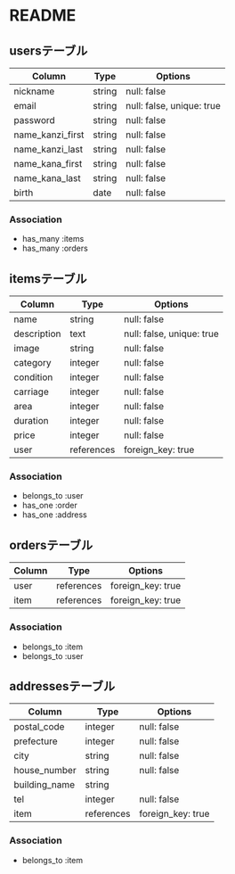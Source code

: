 # README

## usersテーブル

|Column|Type|Options|
|------|----|-------|
|nickname|string|null: false|
|email|string|null: false, unique: true|
|password|string|null: false|
|name_kanzi_first|string|null: false|
|name_kanzi_last|string|null: false|
|name_kana_first|string|null: false|
|name_kana_last|string|null: false|
|birth|date|null: false|


### Association
- has_many :items
- has_many :orders



## itemsテーブル

|Column|Type|Options|
|------|----|-------|
|name|string|null: false|
|description|text|null: false, unique: true|
|image|string|null: false|
|category|integer|null: false|
|condition|integer|null: false|
|carriage|integer|null: false|
|area|integer|null: false|
|duration|integer|null: false|
|price|integer|null: false|
|user|references|foreign_key: true|


### Association
- belongs_to :user
- has_one :order
- has_one :address



## ordersテーブル

|Column|Type|Options|
|------|----|-------|
|user|references|foreign_key: true|
|item|references|foreign_key: true|


### Association
- belongs_to :item
- belongs_to :user



## addressesテーブル

|Column|Type|Options|
|------|----|-------|
|postal_code|integer|null: false|
|prefecture|integer|null: false|
|city|string|null: false|
|house_number|string|null: false|
|building_name|string|
|tel|integer|null: false|
|item|references|foreign_key: true|


### Association
- belongs_to :item